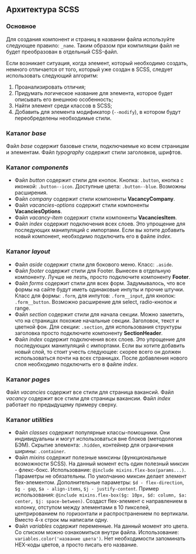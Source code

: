 ## Архитектура SCSS

### Основное
Для создания компонент и страниц в названии файла используйте следующее правило: `_name`.
Таким образом при компиляции файл не будет преобразован в отдельный CSS-файл.

Если возникает ситуация, когда элемент, который необходимо создать, немного отличается от того, который уже создан в SCSS, следует использовать следующий алгоритм:
1. Проанализировать отличия;
1. Придумать логическое название для элемента, которое будет описывать его внешнюю особенность;
1. Найти элемент среди классов в SCSS;
1. Добавить для элемента модификатор (`--modify`), в котором будут переобределены необходимые стили.

### Каталог _base_
Файл *base* содержит базовые стили, подключаемые ко всем страницам и элементам.
Файл *typography* содержит стили заголовков, шрифтов.

### Каталог _components_
- Файл *button* содержит стили для кнопок. 
Кнопка: `.button`, кнопка с иконкой: `.button--icon`.
Доступные цвета: `.button--blue`. Возможны расширения.
- Файл *company* содержит стили компоненты **VacancyCompany**.
- Файл *vacancies-options* содержит стили компоненты **VacanciesOptions**.
- Файл *vacancy-item* содержит стили компоненты **VacanciesItem**.
- Файл *index* содержит подключения всех слоев.
Это упрощение для последующих манипуляций с импортами.
Если вы хотите добавить новый компонент, необходимо подключить его в файле *index*.


### Каталог _layout_
- Файл *aside* содержит стили для бокового меню.
Класс: `.aside`.
- Файл *footer* содержит стили для Footer.
Вынесен в отдельную компоненту. Лучше не лезть, просто подключите компоненту **Footer**.
- Файл *forms* содержит стили для всех форм.
Задумывалось, что все формы на сайте будут иметь одинаковые инпуты и прочие штучки.
Класс для формы: `.form`, для инпутов: `.form__input`, для кнопок: `.form__button`.
Возможно расширение для select, radio-кнопок и range.
- Файл *section* содержит стили для начала секции.
Можно заметить, что на страницах похожие начальные секции. Заголовок, текст и цветной фон.
Для секции: `.section`, для использования структуры заголовка просто подключите компоненту **SectionHeader**.
- Файл *index* содержит подключения всех слоев.
Это упрощение для последующих манипуляций с импортами.
Если вы хотите добавить новый слой, то стоит учесть следующее: скорее всего он должен использоваться почти на всех страницах. После добавления нового слоя необходимо подключить его в файле *index*.

### Каталог _pages_
Файл *vacancies* содержит все стили для страница вакансий.
Файл *vacancy* содержит все стили для страницы вакансии.
Файл *index* работает по предыдущему примеру сверху.

### Каталог _utilities_
- Файл *classes* содержит популярные классы-помощники.
Они индивидуальны и могут использоваться вне блоков (методология БЭМ).
Скрытие элемента: `.hidden`, контейнер для ограничения ширины: `.container`.
- Файл *mixins* содержит полезные миксины (функциональные возможности SCSS).
На данный момент есть один полезный миксин - флекс-бокс. Использование: `@include mixins.flex-box(params...)`. Параметры не обязательны. По умолчанию миксин делает элемент flex-элементом. Дополнительные параметры: `$d - flex-direction`, `$g - gap`, `$a - align-items`, `$j - justify-content`. Пример использования: `@include mixins.flex-box($g: 10px, $d: column, $a: center, $j: space-between)`. Создаст flex-элемент с направлением в колонку, отступом между элементами в 10 пикселей, центрированием по горизонтали и распространением по вертикали. Вместо 4-х строк мы написали одну.
- Файл *variables* содержит переменные.
На данный момент это цвета. Со списком можно ознакомиться внутри файла. Использование: `variables.color('название цвета')`. Нет необходимости запоминать HEX-коды цветов, а просто писать его название.
